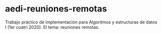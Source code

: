 # aedi-reuniones-remotas
Trabajo práctico de implementación para Algoritmos y estructuras de datos I (1er cuatri 2020). El tema: reuniones remotas.
